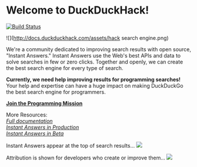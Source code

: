 # Welcome to DuckDuckHack! 

[![Build Status](https://travis-ci.org/duckduckgo/zeroclickinfo-spice.png?branch=master)](https://travis-ci.org/duckduckgo/zeroclickinfo-spice)

![](http://docs.duckduckhack.com/assets/hack search engine.png)

We're a community dedicated to improving search results with open source, "Instant Answers." Instant Answers use the Web's best APIs and data to solve searches in few or zero clicks. Together and openly, we can create the best search engine for every type of search.

**Currently, we need help improving results for programming searches!** Your help and expertise can have a huge impact on making DuckDuckGo the best search engine for programmers.   

[**Join the Programming Mission**](https://forum.duckduckhack.com/t/duckduckhack-programming-mission-overview/53)

More Resources:   
*[Full documentation](http://docs.duckduckhack.com)*  
*[Instant Answers in Production](https://duck.co/ia)*  
*[Instant Answers in Beta](https://beta.duckduckgo.com/?q=test&t=hc&ia=iatesting&iax=1)*  

Instant Answers appear at the top of search results...
![](http://docs.duckduckhack.com/assets/python_apply_at_DuckDuckGo.png)

Attribution is shown for developers who create or improve them...
![](http://docs.duckduckhack.com/assets/attribution_example_1.png)

